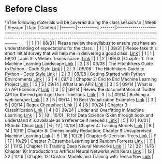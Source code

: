Before Class
============================

\nThe following materials will be covered during the class session.\n
|   Week |   Session | Date   | Content                                                                                                                                                                                    |
|-------:|----------:|:-------|:-------------------------------------------------------------------------------------------------------------------------------------------------------------------------------------------|
|      1 |         1 | 08/31  | Please review the syllabus to ensure you have an understanding of expectations for the class.                                                                                              |
|      1 |         1 | 08/31  | Please take this short initial survey that will help me in delivering a good  class.  [Link](https://forms.gle/6T7UdT7dZWboufeS7)                                                          |
|      1 |         1 | 08/31  | Join this Webex Teams space.  [Link](https://eurl.io/#KijTiY1Sa)                                                                                                                           |
|      1 |         2 | 09/03  | Chapter 1: The Machine Learning Landscape [Link](https://www.amazon.com/Hands-Machine-Learning-Scikit-Learn-TensorFlow/dp/1492032646/)                                                     |
|      2 |         3 | 09/08  | The Hitchhikers Guide to Python - Code Style [Link](https://docs.python-guide.org/writing/style/)                                                                                          |
|      2 |         3 | 09/08  | The Hitchhikers Guide to Python - Code Style [Link](https://docs.python-guide.org/writing/style/)                                                                                          |
|      2 |         3 | 09/08  | Getting Started with Python Environments [Link](https://towardsdatascience.com/getting-started-with-python-environments-using-conda-32e9f2779307 )                                         |
|      2 |         4 | 09/10  | Chapter 2: End to End Machine Learning Project [Link](https://www.amazon.com/Hands-Machine-Learning-Scikit-Learn-TensorFlow/dp/1492032646/)                                                |
|      3 |         5 | 09/14  | What is an API? [Link](https://www.freecodecamp.org/news/what-is-an-api-in-english-please-b880a3214a82/)                                                                                   |
|      3 |         5 | 09/14  | What is an API Economy? [Link](https://www.mulesoft.com/resources/api/what-is-an-api-economy)                                                                                              |
|      3 |         5 | 09/14  | Revew the documentation of Twitter API for the end point get User Timelines.  [Link](https://developer.twitter.com/en/docs/tweets/timelines/api-reference/get-statuses-user_timeline.html) |
|      3 |         5 | 09/14  | Building a web scraper [Link](https://www.dataquest.io/blog/web-scraping-tutorial-python/)                                                                                                 |
|      3 |         5 | 09/14  | 10 Best Visualization Examples [Link](https://www.tableau.com/learn/articles/best-beautiful-data-visualization-examples)                                                                   |
|      3 |         5 | 09/14  | Regex Cheatsheet [Link](https://medium.com/factory-mind/regex-tutorial-a-simple-cheatsheet-by-examples-649dc1c3f285)                                                                       |
|      4 |         8 | 09/24  | Chapter 3: Classifiication [Link](https://www.amazon.com/Hands-Machine-Learning-Scikit-Learn-TensorFlow/dp/1492032646/)                                                                    |
|      4 |         8 | 09/24  | Under and Overfitting in Machine Learning [Link](https://medium.com/greyatom/what-is-underfitting-and-overfitting-in-machine-learning-and-how-to-deal-with-it-6803a989c76)                 |
|      5 |        10 | 10/01  | R for Data Science (Skim through book and understand it is available as a reference if needed.) [Link](https://r4ds.had.co.nz)                                                             |
|      5 |        10 | 10/01  | RStudio Cloud [Link](https://rstudio.cloud/project/232375)                                                                                                                                 |
|      6 |        12 | 10/08  | Chapter 4: Training Models [Link](https://www.amazon.com/Hands-Machine-Learning-Scikit-Learn-TensorFlow/dp/1492032646/)                                                                    |
|      8 |        14 | 10/19  | Chapter 8: Dimensionality Reduction; Chapter 9 Unsupervised Machine Learning [Link](https://www.amazon.com/Hands-Machine-Learning-Scikit-Learn-TensorFlow/dp/1492032646/)                  |
|      9 |        16 | 10/26  | Chapter 6: Decision Trees [Link](https://www.amazon.com/Hands-Machine-Learning-Scikit-Learn-TensorFlow/dp/1492032646/)                                                                     |
|      9 |        17 | 10/29  | Chapter 7: Ensembe Learning and Random Forrests [Link](https://www.amazon.com/Hands-Machine-Learning-Scikit-Learn-TensorFlow/dp/1492032646/)                                               |
|     11 |        21 | 11/12  | Chapter 11: Training Deep Neural Networks [Link](https://www.amazon.com/Hands-Machine-Learning-Scikit-Learn-TensorFlow/dp/1492032646/)                                                     |
|     12 |        22 | 11/16  | Chapter 10: Introduction to Artifical Neural Networks with Keras [Link](https://www.amazon.com/Hands-Machine-Learning-Scikit-Learn-TensorFlow/dp/1492032646/)                              |
|     12 |        22 | 11/16  | Chapter 12: Custom Models and Training with Tensorflow [Link](https://www.amazon.com/Hands-Machine-Learning-Scikit-Learn-TensorFlow/dp/1492032646/)                                        |